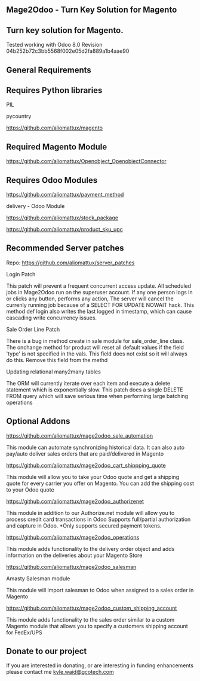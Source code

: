 Mage2Odoo - Turn Key Solution for Magento
---------

Turn key solution for Magento. 
-----------------------------

Tested working with Odoo 8.0 Revision 04b252b72c3bb5568f002e05d2fa889a1b4aae90


General Requirements
--------------------

Requires Python libraries
-------------------------

PIL

pycountry

https://github.com/aliomattux/magento


Required Magento Module
-----------------------
https://github.com/aliomattux/Openobject_OpenobjectConnector


Requires Odoo Modules
--------------------
https://github.com/aliomattux/payment_method

delivery - Odoo Module

https://github.com/aliomattux/stock_package

https://github.com/aliomattux/product_sku_upc


Recommended Server patches
--------------------------

Repo: https://github.com/aliomattux/server_patches

Login Patch

This patch will prevent a frequent concurrent access update.
All scheduled jobs in Mage2Odoo run on the superuser account. If any one person logs in or clicks any button, performs any action,
The server will cancel the currenly running job because of a SELECT FOR UPDATE NOWAIT hack. This method def login also writes the last logged in
timestamp, which can cause cascading write concurrency issues.

Sale Order Line Patch

There is a bug in method create in sale module for sale_order_line class. The onchange method for product will reset all default values
if the field 'type' is not specified in the vals. This field does not exist so it will always do this. Remove this field from the methd

Updating relational many2many tables

The ORM will currently iterate over each item and execute a delete statement which is exponentially slow. This patch does a single DELETE FROM query
which will save serious time when performing large batching operations


Optional Addons
---------------

https://github.com/aliomattux/mage2odoo_sale_automation

This module can automate synchronizing historical data. It can also auto pay/auto deliver sales orders that are paid/delivered in Magento

https://github.com/aliomattux/mage2odoo_cart_shippping_quote

This module will allow you to take your Odoo quote and get a shipping quote for every carrier you offer on Magento.
You can add the shipping cost to your Odoo quote

https://github.com/aliomattux/mage2odoo_authorizenet

This module in addition to our Authorize.net module will allow you to process credit card transactions in Odoo
Supports full/partial authorization and capture in Odoo. *Only supports secured payment tokens.

https://github.com/aliomattux/mage2odoo_operations

This module adds functionality to the delivery order object and adds information on the deliveries about your Magento Store

https://github.com/aliomattux/mage2odoo_salesman

Amasty Salesman module

This module will import salesman to Odoo when assigned to a sales order in Magento

https://github.com/aliomattux/mage2odoo_custom_shipping_account

This module adds functionality to the sales order similar to a custom Magento module that allows you to specify a customers shipping account for FedEx/UPS

Donate to our project
---------------------

If you are interested in donating, or are interesting in funding enhancements please contact me kyle.waid@gcotech.com
